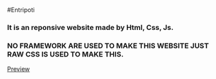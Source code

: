 #Entripoti
<h3>It is an reponsive website made by Html, Css, Js.</h3>
<h3 style="background-color: light-yellow;">NO FRAMEWORK ARE USED TO MAKE THIS WEBSITE JUST RAW CSS IS USED TO MAKE THIS.</h3>
<a href="https://abdurrobr34l.github.io/Entrepoti/">Preview</a>
